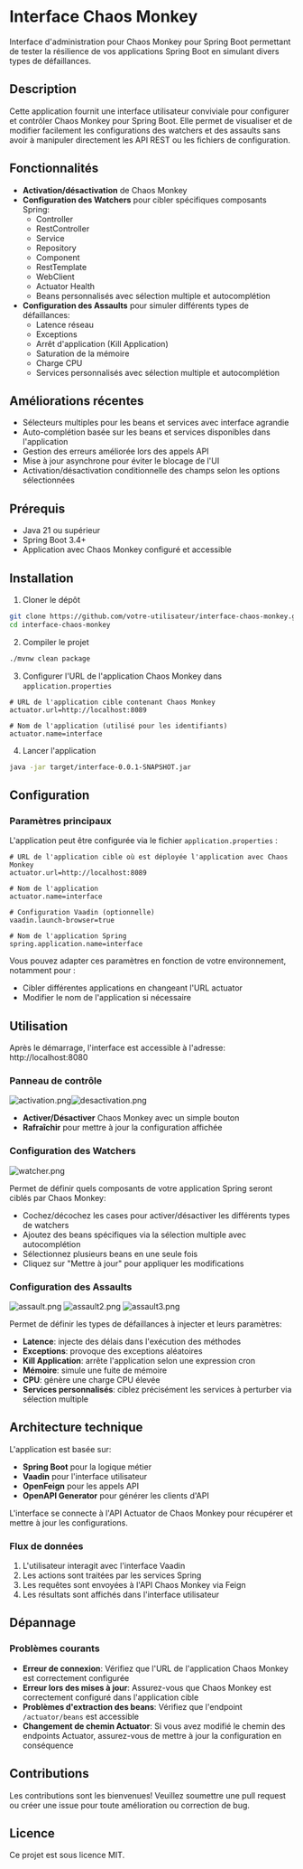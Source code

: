 # Interface Chaos Monkey

Interface d'administration pour Chaos Monkey pour Spring Boot permettant de tester la résilience de vos applications Spring Boot en simulant divers types de défaillances.

## Description

Cette application fournit une interface utilisateur conviviale pour configurer et contrôler Chaos Monkey pour Spring Boot. Elle permet de visualiser et de modifier facilement les configurations des watchers et des assaults sans avoir à manipuler directement les API REST ou les fichiers de configuration.

## Fonctionnalités

- **Activation/désactivation** de Chaos Monkey
- **Configuration des Watchers** pour cibler spécifiques composants Spring:
  - Controller
  - RestController
  - Service
  - Repository
  - Component
  - RestTemplate
  - WebClient
  - Actuator Health
  - Beans personnalisés avec sélection multiple et autocomplétion
- **Configuration des Assaults** pour simuler différents types de défaillances:
  - Latence réseau
  - Exceptions
  - Arrêt d'application (Kill Application)
  - Saturation de la mémoire
  - Charge CPU
  - Services personnalisés avec sélection multiple et autocomplétion

## Améliorations récentes

- Sélecteurs multiples pour les beans et services avec interface agrandie
- Auto-complétion basée sur les beans et services disponibles dans l'application
- Gestion des erreurs améliorée lors des appels API
- Mise à jour asynchrone pour éviter le blocage de l'UI
- Activation/désactivation conditionnelle des champs selon les options sélectionnées

## Prérequis

- Java 21 ou supérieur
- Spring Boot 3.4+
- Application avec Chaos Monkey configuré et accessible

## Installation

1. Cloner le dépôt
```bash
git clone https://github.com/votre-utilisateur/interface-chaos-monkey.git
cd interface-chaos-monkey
```

2. Compiler le projet
```bash
./mvnw clean package
```

3. Configurer l'URL de l'application Chaos Monkey dans `application.properties`
```properties
# URL de l'application cible contenant Chaos Monkey
actuator.url=http://localhost:8089

# Nom de l'application (utilisé pour les identifiants)
actuator.name=interface
```

4. Lancer l'application
```bash
java -jar target/interface-0.0.1-SNAPSHOT.jar
```

## Configuration

### Paramètres principaux

L'application peut être configurée via le fichier `application.properties` :

```properties
# URL de l'application cible où est déployée l'application avec Chaos Monkey
actuator.url=http://localhost:8089

# Nom de l'application
actuator.name=interface

# Configuration Vaadin (optionnelle)
vaadin.launch-browser=true

# Nom de l'application Spring
spring.application.name=interface
```

Vous pouvez adapter ces paramètres en fonction de votre environnement, notamment pour :
- Cibler différentes applications en changeant l'URL actuator
- Modifier le nom de l'application si nécessaire

## Utilisation

Après le démarrage, l'interface est accessible à l'adresse: http://localhost:8080

### Panneau de contrôle
![activation.png](img/activation.png)![desactivation.png](img/desactivation.png)

- **Activer/Désactiver** Chaos Monkey avec un simple bouton
- **Rafraîchir** pour mettre à jour la configuration affichée

### Configuration des Watchers
![watcher.png](img/watcher.png)

Permet de définir quels composants de votre application Spring seront ciblés par Chaos Monkey:
- Cochez/décochez les cases pour activer/désactiver les différents types de watchers
- Ajoutez des beans spécifiques via la sélection multiple avec autocomplétion
- Sélectionnez plusieurs beans en une seule fois
- Cliquez sur "Mettre à jour" pour appliquer les modifications

### Configuration des Assaults
![assault.png](img/assault.png)
![assault2.png](img/assault2.png)
![assault3.png](img/assault3.png)

Permet de définir les types de défaillances à injecter et leurs paramètres:
- **Latence**: injecte des délais dans l'exécution des méthodes
- **Exceptions**: provoque des exceptions aléatoires
- **Kill Application**: arrête l'application selon une expression cron
- **Mémoire**: simule une fuite de mémoire
- **CPU**: génère une charge CPU élevée
- **Services personnalisés**: ciblez précisément les services à perturber via sélection multiple

## Architecture technique

L'application est basée sur:
- **Spring Boot** pour la logique métier
- **Vaadin** pour l'interface utilisateur
- **OpenFeign** pour les appels API
- **OpenAPI Generator** pour générer les clients d'API

L'interface se connecte à l'API Actuator de Chaos Monkey pour récupérer et mettre à jour les configurations.

### Flux de données

1. L'utilisateur interagit avec l'interface Vaadin
2. Les actions sont traitées par les services Spring
3. Les requêtes sont envoyées à l'API Chaos Monkey via Feign
4. Les résultats sont affichés dans l'interface utilisateur

## Dépannage

### Problèmes courants

- **Erreur de connexion**: Vérifiez que l'URL de l'application Chaos Monkey est correctement configurée
- **Erreur lors des mises à jour**: Assurez-vous que Chaos Monkey est correctement configuré dans l'application cible
- **Problèmes d'extraction des beans**: Vérifiez que l'endpoint `/actuator/beans` est accessible
- **Changement de chemin Actuator**: Si vous avez modifié le chemin des endpoints Actuator, assurez-vous de mettre à jour la configuration en conséquence

## Contributions

Les contributions sont les bienvenues! Veuillez soumettre une pull request ou créer une issue pour toute amélioration ou correction de bug.

## Licence

Ce projet est sous licence MIT. 